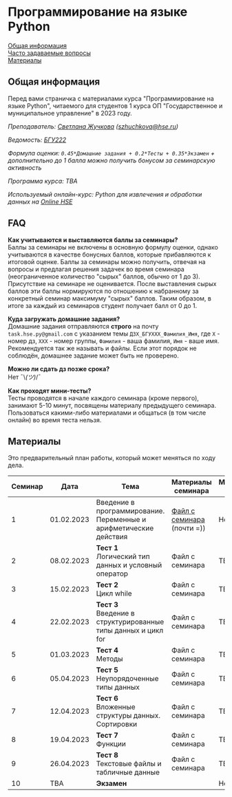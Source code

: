 # Программирование на языке Python 

[Общая информация](#general)  
[Часто задаваемые вопросы](#faq)  
[Материалы](#content)  

<a name="general"/>

## Общая информация

Перед вами страничка с материалами курса "Программирование на языке Python", читаемого для студентов 1 курса ОП "Государственное и муниципальное управление" в 2023 году.

_Преподаватель: [Светлана Жучкова](https://www.hse.ru/staff/lanalob) (szhuchkova@hse.ru)_

_Ведомость: [БГУ222](https://docs.google.com/spreadsheets/d/11PNuKEm0iSWwLvrwMJ1losbMYlQ-ufx9sXFnbUeKXqA/edit?usp=sharing)_

_Формула оценки: `0.45*Домашние задания + 0.2*Тесты + 0.35*Экзамен` + дополнительно до 1 балла можно получить бонусом за семинарскую активность_

_Программа курса: TBA_

_Используемый онлайн-курс: Python для извлечения и обработки данных на [Online HSE](https://online.hse.ru/course/view.php?id=4945)_

<a name="faq"/>

## FAQ
**Как учитываются и выставляются баллы за семинары?**  
Баллы за семинары не включены в основную формулу оценки, однако учитываются в качестве бонусных баллов, которые прибавляются к итоговой оценке. Баллы за семинары можно получить, отвечая на вопросы и предлагая решения задачек во время семинара (неограниченное количество "сырых" баллов, обычно от 1 до 3). Присутствие на семинаре не оценивается. После выставления сырых баллов эти баллы нормируются по отношению к набранному за конкретный семинар максимуму "сырых" баллов. Таким образом, в итоге за каждый из семинаров студент получает балл от 0 до 1. 

**Куда загружать домашние задания?**  
Домашние задания отправляются **строго** на почту `task.hse.py@gmail.com` с указанием темы `ДЗX_БГУXXX_Фамилия_Имя`, где `Х` - номер дз, `ХХХ` - номер группы, `Фамилия` - ваша фамилия, `Имя` - ваше имя. Рекомендуется так же называть и файлы. Если этот порядок не соблюдён, домашнее задание может быть не проверено.

**Можно ли сдать дз позже срока?**  
Нет ¯\\_(ツ)_/¯ 

**Как проходят мини-тесты?**  
Тесты проводятся в начале каждого семинара (кроме первого), занимают 5-10 минут, посвящены материалу предыдущего семинара. Пользоваться какими-либо материалами и общаться (в том числе онлайн) во время теста нельзя.

<a name="content"/>

## Материалы

Это предварительный план работы, который может меняться по ходу дела.

| Семинар | Дата | Тема | Материалы семинара | Материалы на дом | 
|---------|------|------|--------------------|------------------|
| 1 | 01.02.2023 | Введение в программирование. Переменные и арифметические действия | [Файл с семинара](https://disk.yandex.ru/d/ma7hIvGENglFRg) (почти =)) | Нет | 
| 2 | 08.02.2023 | **Тест 1** <br> Логический тип данных и условный оператор | Файл с семинара| ТВА | 
| 3 | 15.02.2023 | **Тест 2** <br> Цикл while | Файл с семинара| ТВА | 
| 4 | 22.02.2023 | **Тест 3** <br> Введение в структурированные типы данных и цикл for | Файл с семинара| ТВА | 
| 5 | 01.03.2023 | **Тест 4** <br> Методы | Файл с семинара| ТВА | 
| 6 | 05.04.2023 | **Тест 5** <br> Неупорядоченные типы данных | Файл с семинара| ТВА | 
| 7 | 12.04.2023 | **Тест 6** <br> Вложенные структуры данных. Сортировки | Файл с семинара| ТВА | 
| 8 | 19.04.2023 | **Тест 7** <br> Функции | Файл с семинара| ТВА | 
| 9 | 26.04.2023 | **Тест 8** <br> Текстовые файлы и табличные данные | Файл с семинара | ТВА |  | Нет | 
| 10 | TBA | **Экзамен** |  | Нет | Нет |
